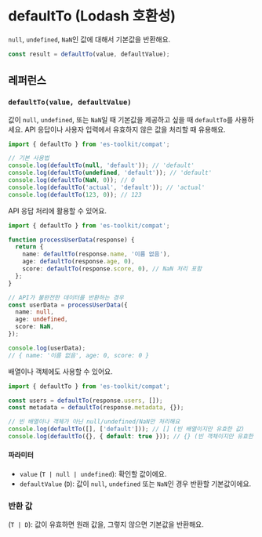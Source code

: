 # defaultTo (Lodash 호환성)

`null`, `undefined`, `NaN`인 값에 대해서 기본값을 반환해요.

```typescript
const result = defaultTo(value, defaultValue);
```

## 레퍼런스

### `defaultTo(value, defaultValue)`

값이 `null`, `undefined`, 또는 `NaN`일 때 기본값을 제공하고 싶을 때 `defaultTo`를 사용하세요. API 응답이나 사용자 입력에서 유효하지 않은 값을 처리할 때 유용해요.

```typescript
import { defaultTo } from 'es-toolkit/compat';

// 기본 사용법
console.log(defaultTo(null, 'default')); // 'default'
console.log(defaultTo(undefined, 'default')); // 'default'
console.log(defaultTo(NaN, 0)); // 0
console.log(defaultTo('actual', 'default')); // 'actual'
console.log(defaultTo(123, 0)); // 123
```

API 응답 처리에 활용할 수 있어요.

```typescript
import { defaultTo } from 'es-toolkit/compat';

function processUserData(response) {
  return {
    name: defaultTo(response.name, '이름 없음'),
    age: defaultTo(response.age, 0),
    score: defaultTo(response.score, 0), // NaN 처리 포함
  };
}

// API가 불완전한 데이터를 반환하는 경우
const userData = processUserData({
  name: null,
  age: undefined,
  score: NaN,
});

console.log(userData);
// { name: '이름 없음', age: 0, score: 0 }
```

배열이나 객체에도 사용할 수 있어요.

```typescript
import { defaultTo } from 'es-toolkit/compat';

const users = defaultTo(response.users, []);
const metadata = defaultTo(response.metadata, {});

// 빈 배열이나 객체가 아닌 null/undefined/NaN만 처리해요
console.log(defaultTo([], ['default'])); // [] (빈 배열이지만 유효한 값)
console.log(defaultTo({}, { default: true })); // {} (빈 객체이지만 유효한 값)
```

#### 파라미터

- `value` (`T | null | undefined`): 확인할 값이에요.
- `defaultValue` (`D`): 값이 `null`, `undefined` 또는 `NaN`인 경우 반환할 기본값이에요.

### 반환 값

(`T | D`): 값이 유효하면 원래 값을, 그렇지 않으면 기본값을 반환해요.
